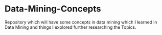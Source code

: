 # Data-Mining-Concepts
Repository which will have some concepts in data mining which I learned in Data Mining and things I explored further researching the Topics.
